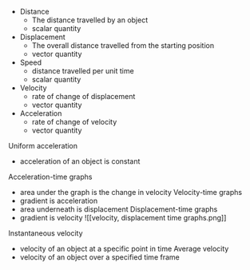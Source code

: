 - Distance
	- The distance travelled by an object
	- scalar quantity
- Displacement
	- The overall distance travelled from the starting position
	- vector quantity
- Speed
	- distance travelled per unit time
	- scalar quantity
- Velocity
	- rate of change of displacement
	- vector quantity
- Acceleration
	- rate of change of velocity
	- vector quantity

Uniform acceleration
- acceleration of an object is constant

Acceleration-time graphs
- area under the graph is the change in velocity
Velocity-time graphs
- gradient is acceleration
- area underneath is displacement
Displacement-time graphs
- gradient is velocity
![[velocity, displacement time graphs.png]]

Instantaneous velocity
- velocity of an object at a specific point in time
Average velocity
- velocity of an object over a specified time frame